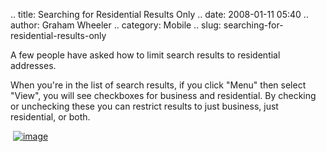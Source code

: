 .. title: Searching for Residential Results Only
.. date: 2008-01-11 05:40
.. author: Graham Wheeler
.. category: Mobile
.. slug: searching-for-residential-results-only

A few people have asked how to limit search results to residential
addresses.

When you're in the list of search results, if you click "Menu" then
select "View", you will see checkboxes for business and residential. By
checking or unchecking these you can restrict results to just business,
just residential, or both.

 [![image](http://blufiles.storage.msn.com/y1pAcgpTMaaCBtS-Yf6VnbZZ3P_sQ0i5Lwu2Y7hquvsQ8uMCLKkl08fOJ_RxGi_f355_pahRXlRDMM?PARTNER=WRITER)](http://blufiles.storage.msn.com/y1pAcgpTMaaCBvgdyDaqejFnLG8IZt5zvsO69vV3gS4Y-AnW6R4rb8eCoJi39LTny4MeMEhKw9NmC8?PARTNER=WRITER)
